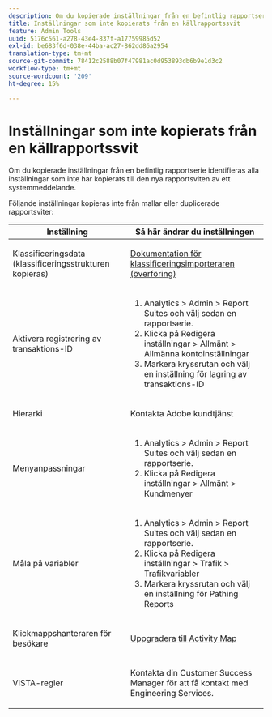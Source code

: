 ```yaml
---
description: Om du kopierade inställningar från en befintlig rapportserie identifieras alla inställningar som inte har kopierats till den nya rapportsviten av ett systemmeddelande.
title: Inställningar som inte kopierats från en källrapportssvit
feature: Admin Tools
uuid: 5176c561-a278-43e4-837f-a17759985d52
exl-id: be683f6d-038e-44ba-ac27-862dd86a2954
translation-type: tm+mt
source-git-commit: 78412c2588b07f47981ac0d953893db6b9e1d3c2
workflow-type: tm+mt
source-wordcount: '209'
ht-degree: 15%

---
```


# Inställningar som inte kopierats från en källrapportssvit

Om du kopierade inställningar från en befintlig rapportserie identifieras alla inställningar som inte har kopierats till den nya rapportsviten av ett systemmeddelande.

Följande inställningar kopieras inte från mallar eller duplicerade rapportsviter:

<table id="table_9774249E3D804E7D97F12B88E26F9066"> 
 <thead> 
  <tr> 
   <th colname="col1" class="entry"> Inställning </th> 
   <th colname="col2" class="entry"> Så här ändrar du inställningen </th> 
  </tr>
 </thead>
 <tbody> 
  <tr> 
   <td colname="col1"> <p>Klassificeringsdata (klassificeringsstrukturen kopieras) </p> </td> 
   <td colname="col2"> <p><a href="https://docs.adobe.com/content/help/en/analytics/components/classifications/classifications-importer/c-working-with-saint.html"> Dokumentation för klassificeringsimporteraren (överföring)</a> </p> </td> 
  </tr> 
  <tr> 
   <td colname="col1"> <p>Aktivera registrering av transaktions-ID </p> </td> 
   <td colname="col2"> 
    <ol id="ol_4F3028A440C94447890498CF2E64C15B"> 
     <li id="li_243C7F7DF3074F7FB9893BEFDA8B0732"> <span class="uicontrol"> Analytics</span> &gt;  <span class="uicontrol"> Admin</span> &gt;  <span class="uicontrol"> Report Suites</span> och välj sedan en rapportserie. </li> 
     <li id="li_357D06A1F528473CBA07D4C840BE95D9">Klicka på <span class="uicontrol"> Redigera inställningar</span> &gt; <span class="uicontrol"> Allmänt</span> &gt; <span class="uicontrol"> Allmänna kontoinställningar</span> </li> 
     <li id="li_9E0B7A9542864399AFDD5D422F7D6C22">Markera kryssrutan och välj en inställning för <span class="uicontrol"> lagring av transaktions-ID</span> </li> 
    </ol> </td> 
  </tr> 
  <tr> 
   <td colname="col1"> <p>Hierarki </p> </td> 
   <td colname="col2"> <p>Kontakta Adobe kundtjänst </p> </td> 
  </tr> 
  <tr> 
   <td colname="col1"> <p>Menyanpassningar </p> </td> 
   <td colname="col2"> 
    <ol id="ol_A3277C5843704DEA902DF030099E9227"> 
     <li id="li_8B3A5974466C4D9D9A3D3D0C6A30F414"><span class="uicontrol"> Analytics</span> &gt;  <span class="uicontrol"> Admin</span> &gt;  <span class="uicontrol"> Report Suites</span> och välj sedan en rapportserie. </li> 
     <li id="li_1B44AFD4026346698F3CB75E2CBF1959">Klicka på <span class="uicontrol"> Redigera inställningar</span> &gt; <span class="uicontrol"> Allmänt</span> &gt; <span class="uicontrol"> Kundmenyer</span> </li> 
    </ol> </td> 
  </tr> 
  <tr> 
   <td colname="col1"> <p>Måla på variabler </p> </td> 
   <td colname="col2"> 
    <ol id="ol_903A5FEF5B9847929BBB514A481F6E22"> 
     <li id="li_E352211ABD3245EC8C06313221BA4B36"><span class="uicontrol"> Analytics</span> &gt;  <span class="uicontrol"> Admin</span> &gt;  <span class="uicontrol"> Report Suites</span> och välj sedan en rapportserie. </li> 
     <li id="li_B19C4112D57D4D329A0774EBB345473B">Klicka på <span class="uicontrol"> Redigera inställningar</span> &gt; <span class="uicontrol"> Trafik</span> &gt; <span class="uicontrol"> Trafikvariabler</span> </li> 
     <li id="li_B1CED2EC85FE4A8EB7D95076040B35E1">Markera kryssrutan och välj en inställning för <span class="uicontrol"> Pathing Reports</span> </li> 
    </ol> </td> 
  </tr> 
  <tr> 
   <td colname="col1"> <p>Klickmappshanteraren för besökare </p> </td> 
   <td colname="col2"> <p><a href="https://docs.adobe.com/content/help/en/analytics/analyze/activity-map/getting-started/get-started-admins/activitymap-enable.html"> Uppgradera till Activity Map</a> </p> </td> 
  </tr> 
  <tr> 
   <td colname="col1"> <p>VISTA-regler </p> </td> 
   <td colname="col2"> <p>Kontakta din Customer Success Manager för att få kontakt med Engineering Services. </p> </td> 
  </tr> 
 </tbody> 
</table>
